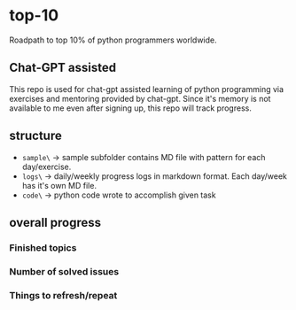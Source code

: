 # top-10
Roadpath to top 10% of python programmers worldwide.

## Chat-GPT assisted
This repo is used for chat-gpt assisted learning of python programming via exercises and mentoring provided by chat-gpt. Since it's memory is not available to me even after signing up, this repo will track progress.

## structure
- `sample\` -> sample subfolder contains MD file with pattern for each day/exercise.
- `logs\` -> daily/weekly progress logs in markdown format. Each day/week has it's own MD file.
- `code\` -> python code wrote to accomplish given task

## overall progress
### Finished topics
### Number of solved issues
### Things to refresh/repeat
